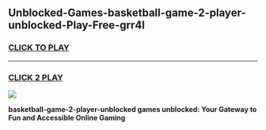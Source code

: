 
## Unblocked-Games-basketball-game-2-player-unblocked-Play-Free-grr4l
<h3>
<a href="https://premium76.site?title=basketball-game-2-player-unblocked&ref=23A">CLICK TO PLAY</a></h3>
<hr>

<h3>
<a href="https://premium76.site?title=basketball-game-2-player-unblocked&ref=23A">CLICK 2 PLAY</a>
  
</h3>

<a href="https://premium76.site?title=basketball-game-2-player-unblocked&ref=23A"><img src="https://clearcache.store/games.png"></a>


**basketball-game-2-player-unblocked games unblocked: Your Gateway to Fun and Accessible Online Gaming**
